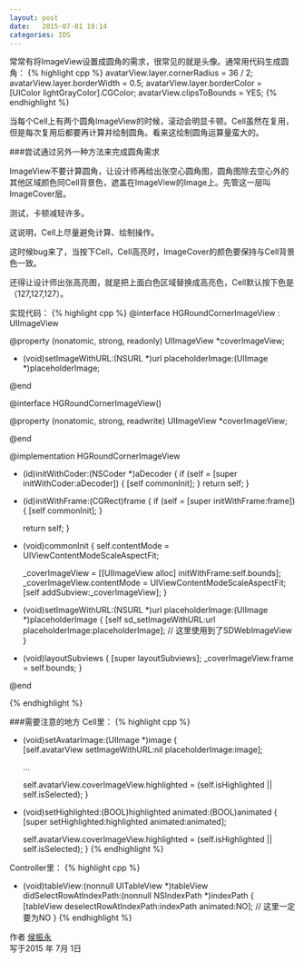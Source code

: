 ```yaml
---
layout: post
date:   2015-07-01 19:14
categories: IOS
---
```


常常有将ImageView设置成圆角的需求，很常见的就是头像。通常用代码生成圆角：
{% highlight cpp %}
avatarView.layer.cornerRadius = 36 / 2;
avatarView.layer.borderWidth = 0.5;
avatarView.layer.borderColor = [UIColor lightGrayColor].CGColor;
avatarView.clipsToBounds = YES;
{% endhighlight %}

当每个Cell上有两个圆角ImageView的时候，滚动会明显卡顿。Cell虽然在复用，但是每次复用后都要再计算并绘制圆角。看来这绘制圆角运算量蛮大的。

###尝试通过另外一种方法来完成圆角需求

ImageView不要计算圆角，让设计师再给出张空心圆角图，圆角图除去空心外的其他区域颜色同Cell背景色，遮盖在ImageView的Image上。先管这一层叫ImageCover层。

测试，卡顿减轻许多。

这说明，Cell上尽量避免计算、绘制操作。

这时候bug来了，当按下Cell，Cell高亮时，ImageCover的颜色要保持与Cell背景色一致。

还得让设计师出张高亮图，就是把上面白色区域替换成高亮色，Cell默认按下色是（127,127,127）。

实现代码：
{% highlight cpp %}
@interface HGRoundCornerImageView : UIImageView

@property (nonatomic, strong, readonly) UIImageView *coverImageView;

- (void)setImageWithURL:(NSURL *)url placeholderImage:(UIImage *)placeholderImage;

@end

@interface HGRoundCornerImageView()

@property (nonatomic, strong, readwrite) UIImageView *coverImageView;

@end

@implementation HGRoundCornerImageView

- (id)initWithCoder:(NSCoder *)aDecoder
{
    if (self = [super initWithCoder:aDecoder]) {
        [self commonInit];
    }
    return self;
}

- (id)initWithFrame:(CGRect)frame {
    if (self = [super initWithFrame:frame]) {
        [self commonInit];
    }
   
    return self;
}

- (void)commonInit {
    self.contentMode = UIViewContentModeScaleAspectFit;
   
    _coverImageView = [[UIImageView alloc] initWithFrame:self.bounds];
    _coverImageView.contentMode = UIViewContentModeScaleAspectFit;
    [self addSubview:_coverImageView];
}

- (void)setImageWithURL:(NSURL *)url placeholderImage:(UIImage *)placeholderImage
{
    [self sd_setImageWithURL:url placeholderImage:placeholderImage];     // 这里使用到了SDWebImageView
}

- (void)layoutSubviews
{
    [super layoutSubviews];
    _coverImageView.frame = self.bounds;
}

@end

{% endhighlight %}


###需要注意的地方
Cell里：
{% highlight cpp %}
- (void)setAvatarImage:(UIImage *)image
{  
    [self.avatarView setImageWithURL:nil placeholderImage:image];

    ...

    self.avatarView.coverImageView.highlighted = (self.isHighlighted || self.isSelected);
}

- (void)setHighlighted:(BOOL)highlighted animated:(BOOL)animated {
    [super setHighlighted:highlighted animated:animated];
   
    self.avatarView.coverImageView.highlighted = (self.isHighlighted || self.isSelected);
}
{% endhighlight %}

Controller里：
{% highlight cpp %}
- (void)tableView:(nonnull UITableView *)tableView didSelectRowAtIndexPath:(nonnull NSIndexPath *)indexPath
{
    [tableView deselectRowAtIndexPath:indexPath animated:NO];     // 这里一定要为NO
}
{% endhighlight %}



作者 [侯振永][1]     
写于2015 年 7月 1日

[1]: https://zhenyonghou.github.io/
